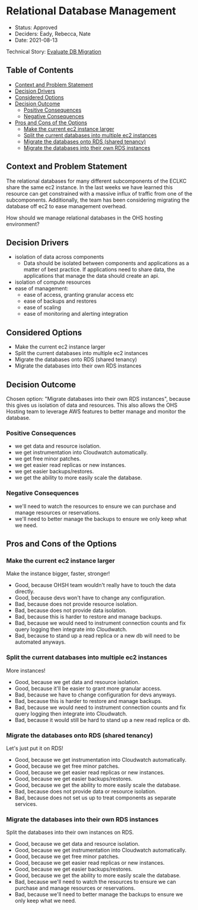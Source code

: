 # Relational Database Management
<!-- Source: https://raw.githubusercontent.com/adr/madr/master/template/template.md -->

* Status: Approved
* Deciders: Eady, Rebecca, Nate
* Date: 2021-08-13

Technical Story: [Evaluate DB Migration](https://github.com/OHS-Hosting-Infrastructure/infrastructure/issues/25)

## Table of Contents

<!-- toc -->

* [Context and Problem Statement](#context-and-problem-statement)
* [Decision Drivers](#decision-drivers)
* [Considered Options](#considered-options)
* [Decision Outcome](#decision-outcome)
  * [Positive Consequences](#positive-consequences-)
  * [Negative Consequences](#negative-consequences-)
* [Pros and Cons of the Options](#pros-and-cons-of-the-options-)
  * [Make the current ec2 instance larger](#make-the-current-ec2-instance-larger)
  * [Split the current databases into multiple ec2 instances](#split-the-current-databases-into-multiple-ec2-instances)
  * [Migrate the databases onto RDS (shared tenancy)](#migrate-the-databases-onto-rds-shared-tenancy)
  * [Migrate the databases into their own RDS instances](#migrate-the-databases-into-their-own-rds-instances)

<!-- Regenerate with "pre-commit run -a markdown-toc" -->

<!-- tocstop -->

## Context and Problem Statement

The relational databases for many different subcomponents of the ECLKC share the same ec2 instance.
In the last weeks we have learned this resource can get constrained with a massive influx of traffic from one of the subcomponents.
Additionally, the team has been considering migrating the database off ec2 to ease management overhead.

How should we manage relational databases in the OHS hosting environment?

## Decision Drivers

* isolation of data across components
  * Data should be isolated between components and applications as a matter of best practice. If applications need to share data, the applications that manage the data should create an api.
* isolation of compute resources
* ease of management:
  * ease of access, granting granular access etc
  * ease of backups and restores
  * ease of scaling
  * ease of monitoring and alerting integration

## Considered Options

* Make the current ec2 instance larger
* Split the current databases into multiple ec2 instances
* Migrate the databases onto RDS (shared tenancy)
* Migrate the databases into their own RDS instances

## Decision Outcome

Chosen option: "Migrate databases into their own RDS instances", because this gives us isolation of data and resources.
This also allows the OHS Hosting team to leverage AWS features to better manage and monitor the database.

### Positive Consequences <!-- optional -->

* we get data and resource isolation.
* we get instrumentation into Cloudwatch automatically.
* we get free minor patches.
* we get easier read replicas or new instances.
* we get easier backups/restores.
* we get the ability to more easily scale the database.

### Negative Consequences <!-- optional -->

* we'll need to watch the resources to ensure we can purchase and manage resources or reservations.
* we'll need to better manage the backups to ensure we only keep what we need.

## Pros and Cons of the Options <!-- optional -->

### Make the current ec2 instance larger

Make the instance bigger, faster, stronger!

* Good, because OHSH team wouldn't really have to touch the data directly.
* Good, because devs won't have to change any configuration.
* Bad, because does not provide resource isolation.
* Bad, because does not provide data isolation.
* Bad, because this is harder to restore and manage backups.
* Bad, because we would need to instrument connection counts and fix query logging then integrate into Cloudwatch.
* Bad, because to stand up a read replica or a new db will need to be automated anyways.

### Split the current databases into multiple ec2 instances

More instances!

* Good, because we get data and resource isolation.
* Good, because it'll be easier to grant more granular access.
* Bad, because we have to change configuration for devs anyways.
* Bad, because this is harder to restore and manage backups.
* Bad, because we would need to instrument connection counts and fix query logging then integrate into Cloudwatch.
* Bad, because it would still be hard to stand up a new read replica or db.

### Migrate the databases onto RDS (shared tenancy)

Let's just put it on RDS!

* Good, because we get instrumentation into Cloudwatch automatically.
* Good, because we get free minor patches.
* Good, because we get easier read replicas or new instances.
* Good, because we get easier backups/restores.
* Good, because we get the ability to more easily scale the database.
* Bad, because does not provide data or resource isolation.
* Bad, because does not set us up to treat components as separate services.

### Migrate the databases into their own RDS instances

Split the databases into their own instances on RDS.

* Good, because we get data and resource isolation.
* Good, because we get instrumentation into Cloudwatch automatically.
* Good, because we get free minor patches.
* Good, because we get easier read replicas or new instances.
* Good, because we get easier backups/restores.
* Good, because we get the ability to more easily scale the database.
* Bad, because we'll need to watch the resources to ensure we can purchase and manage resources or reservations.
* Bad, because we'll need to better manage the backups to ensure we only keep what we need.
